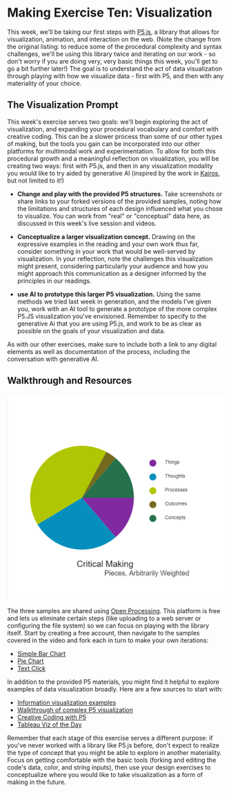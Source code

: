 # Making Exercise Ten: Visualization

This week, we'll be taking our first steps with [P5.js](https://p5js.org/), a library that allows for visualization, animation, and interaction on the web. (Note the change from the original listing: to reduce some of the procedural complexity and syntax challenges, we'll be using this library twice and iterating on our work - so don't worry if you are doing very, very basic things this week, you'll get to go a bit further later!) The goal is to understand the act of data visualization through playing with how we visualize data - first with P5, and then with any materiality of your choice.

## The Visualization Prompt

This week's exercise serves two goals: we'll begin exploring the act of visualization, and expanding your procedural vocabulary and comfort with creative coding. This can be a slower process than some of our other types of making, but the tools you gain can be incorporated into our other platforms for multimodal work and experimentation. To allow for both this procedural growth and a meaningful reflection on visualization, you will be creating two ways: first with P5.js, and then in any visualization modality you would like to try aided by generative AI (inspired by the work in [Kairos](https://kairos.technorhetoric.net/25.1/), but not limited to it!)

- **Change and play with the provided P5 structures.** Take screenshots or share links to your forked versions of the provided samples, noting how the limitations and structures of each design influenced what you chose to visualize. You can work from "real" or "conceptual" data here, as discussed in this week's live session and videos.

- **Conceptualize a larger visualization concept.** Drawing on the expressive examples in the reading and your own work thus far, consider something in your work that would be well-served by visualization. In your reflection, note the challenges this visualization might present, considering particularly your audience and how you might approach this communication as a designer informed by the principles in our readings.

- **use AI to prototype this larger P5  visualization.** Using the same methods we tried last week in generation, and the models I've given you, work with an AI tool to generate a prototype of the more complex P5.JS visualization you've envisioned. Remember to specify to the generative Ai that you are using P5.js, and work to be as clear as possible on the goals of your visualization and data.

As with our other exercises, make sure to include both a link to any digital elements as well as documentation of the process, including the conversation with generative AI.

## Walkthrough and Resources

![Pie chart](../img/p5sample.png)

The three samples are shared using [Open Processing](https://openprocessing.org/). This platform is free and lets us eliminate certain steps (like uploading to a web server or configuring the file system) so we can focus on playing with the library itself. Start by creating a free account, then navigate to the samples covered in the video and fork each in turn to make your own iterations:

- [Simple Bar Chart](https://openprocessing.org/sketch/1307584)
- [Pie Chart](https://openprocessing.org/sketch/1307661)
- [Text Click](https://openprocessing.org/sketch/1307624)

In addition to the provided P5 materials, you might find it helpful to explore examples of data visualization broadly. Here are a few sources to start with:

- [Information visualization examples](https://visme.co/blog/best-data-visualizations/)
- [Walkthrough of complex P5 visualization](https://orbit.love/blog/visualize-orbit-levels-with-javascript-and-p5-js)
- [Creative Coding with P5](https://creative-coding.decontextualize.com/first-steps/)
- [Tableau Viz of the Day](https://public.tableau.com/app/discover/viz-of-the-day)

Remember that each stage of this exercise serves a different purpose: if you've never worked with a library like P5.js before, don't expect to realize the type of concept that you might be able to explore in another materiality. Focus on getting comfortable with the basic tools (forking and editing the code's data, color, and string inputs), then use your design exercises to conceptualize where you would like to take visualization as a form of making in the future.
